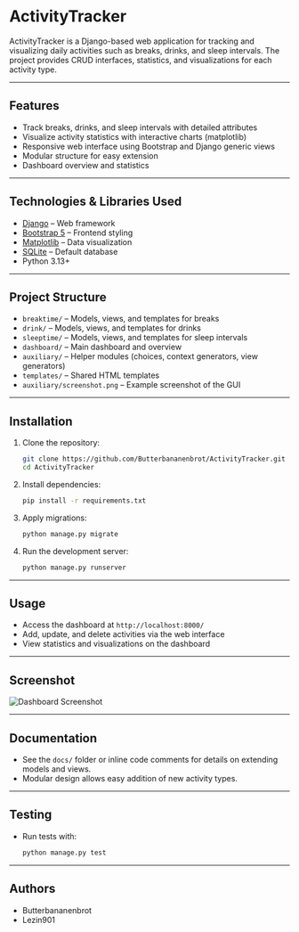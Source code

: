 # ActivityTracker

ActivityTracker is a Django-based web application for tracking and visualizing daily activities such as breaks, drinks, and sleep intervals. The project provides CRUD interfaces, statistics, and visualizations for each activity type.

---

## Features
- Track breaks, drinks, and sleep intervals with detailed attributes
- Visualize activity statistics with interactive charts (matplotlib)
- Responsive web interface using Bootstrap and Django generic views
- Modular structure for easy extension
- Dashboard overview and statistics

---

## Technologies & Libraries Used
- [Django](https://www.djangoproject.com/) – Web framework
- [Bootstrap 5](https://getbootstrap.com/) – Frontend styling
- [Matplotlib](https://matplotlib.org/) – Data visualization
- [SQLite](https://www.sqlite.org/) – Default database
- Python 3.13+

---

## Project Structure
- `breaktime/` – Models, views, and templates for breaks
- `drink/` – Models, views, and templates for drinks
- `sleeptime/` – Models, views, and templates for sleep intervals
- `dashboard/` – Main dashboard and overview
- `auxiliary/` – Helper modules (choices, context generators, view generators)
- `templates/` – Shared HTML templates
- `auxiliary/screenshot.png` – Example screenshot of the GUI

---

## Installation
1. Clone the repository:
   ```bash
   git clone https://github.com/Butterbananenbrot/ActivityTracker.git
   cd ActivityTracker
   ```
2. Install dependencies:
   ```bash
   pip install -r requirements.txt
   ```
3. Apply migrations:
   ```bash
   python manage.py migrate
   ```
4. Run the development server:
   ```bash
   python manage.py runserver
   ```

---

## Usage
- Access the dashboard at `http://localhost:8000/`
- Add, update, and delete activities via the web interface
- View statistics and visualizations on the dashboard

---

## Screenshot
![Dashboard Screenshot](auxiliary/screenshot.png)

---

## Documentation
- See the `docs/` folder or inline code comments for details on extending models and views.
- Modular design allows easy addition of new activity types.

---

## Testing
- Run tests with:
  ```bash
  python manage.py test
  ```

---

## Authors
- Butterbananenbrot
- Lezin901


